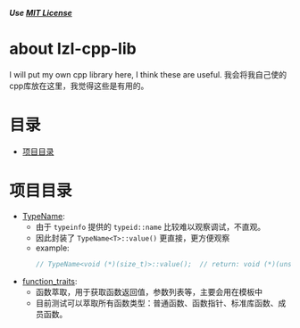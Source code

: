 <!--License: MIT
    Copyright (c) 2024 李宗霖 github: <https://github.com/supine0703>
    Repositories: lzl-cpp-lib <https://github.com/supine0703/lzl-cpp-lib>
-->

***Use [MIT License](./LICENSE)***


# about lzl-cpp-lib <!-- omit in toc -->

I will put my own cpp library here, I think these are useful. 
我会将我自己使的cpp库放在这里，我觉得这些是有用的。


# 目录 <!-- omit in toc -->

- [项目目录](#项目目录)


# 项目目录

- [TypeName](./type/typename.h):
  - 由于 `typeinfo` 提供的 `typeid::name` 比较难以观察调试，不直观。
  - 因此封装了 `TypeName<T>::value()` 更直接，更方便观察
  - example: 
    ```cpp
    // TypeName<void (*)(size_t)>::value();  // return: void (*)(unsigned long long)
    ```
- [function_traits](./functional/function_traits.h):
  - 函数萃取，用于获取函数返回值，参数列表等，主要会用在模板中
  - 目前测试可以萃取所有函数类型：普通函数、函数指针、标准库函数、成员函数。

